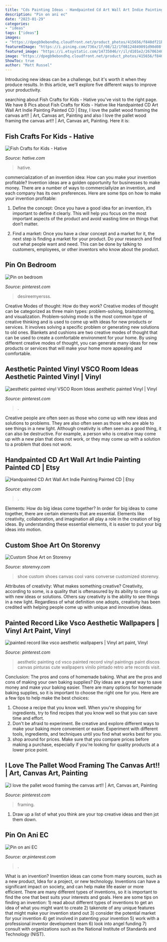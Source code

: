 ```yaml
---
title: "Cds Painting Ideas - Handpainted Cd Art Wall Art Indie Painting Painted Cd"
description: "Pin on ani ec"
date: "2023-01-29"
categories:
- "ideas"
tags: ["ideas"]
images:
- "https://dpegb9ebondhq.cloudfront.net/product_photos/415656/f840df21b8174f7da94987537c42f7df_7_original.jpg"
featuredImage: "https://i.pinimg.com/736x/1f/08/12/1f08124849091d90d08f95e23b1072da.jpg"
featured_image: "https://i.etsystatic.com/14735046/r/il/d101e2/2670634050/il_794xN.2670634050_grgw.jpg"
image: "https://dpegb9ebondhq.cloudfront.net/product_photos/415656/f840df21b8174f7da94987537c42f7df_7_original.jpg"
ShowToc: true
author: "Matt Russel"
---
```



Introducing new ideas can be a challenge, but it's worth it when they produce results. In this article, we'll explore five different ways to improve your productivity.

	

		
searching about Fish Crafts for Kids - Hative you've visit to the right page. We have 8 Pics about Fish Crafts for Kids - Hative like Handpainted CD Art Wall Art Indie Painting Painted CD | Etsy, I love the pallet wood framing the canvas art!! | Art, Canvas art, Painting and also I love the pallet wood framing the canvas art!! | Art, Canvas art, Painting. Here it is:
		
    
## Fish Crafts For Kids - Hative

<img loading=lazy src="http://hative.com/wp-content/uploads/2015/01/fish-crafts/6-fish-crafts-for-kids.jpg" onerror="this.onerror=null;this.src='https://tse3.mm.bing.net/th?id=OIP.UBFQOjozlXsYe8alVAVqEwHaLH&amp;pid=15.1';" alt="Fish Crafts for Kids - Hative">

_Source: hative.com_

>hative. 

	

commercialization of an invention idea: How can you make your invention profitable?
Invention ideas are a golden opportunity for businesses to make money. There are a number of ways to commerciallyize an invention, and each company has its own preferences. Here are some tips on how to make your invention profitable:
1. Define the concept: Once you have a good idea for an invention, it’s important to define it clearly. This will help you focus on the most important aspects of the product and avoid wasting time on things that don’t matter.

2. Find a market: Once you have a clear concept and a market for it, the next step is finding a market for your product. Do your research and find out what people want and need. This can be done by talking to customers, employees, or other inventors who know about the product.


    
## Pin On Bedroom

<img loading=lazy src="https://i.pinimg.com/736x/f7/a1/89/f7a189d27e457a82d8b576d963af9cfd.jpg" onerror="this.onerror=null;this.src='https://tse1.mm.bing.net/th?id=OIP.mAPkqylwPlHiQTSrAVigBQHaOa&amp;pid=15.1';" alt="Pin on bedroom">

_Source: pinterest.com_

>desireemyersss. 

	

Creative Modes of thought: How do they work?
Creative modes of thought can be categorized as three main types: problem-solving, brainstorming, and visualization. Problem-solving mode is the most common type of creative thinking and is used to come up with ideas for new products or services. It involves solving a specific problem or generating new solutions to old ones.
Blankets and cushions are two creative modes of thought that can be used to create a comfortable environment for your home. By using different creative modes of thought, you can generate many ideas for new products or services that will make your home more appealing and comfortable.

    
## Aesthetic Painted Vinyl VSCO Room Ideas Aesthetic Painted Vinyl | Vinyl

<img loading=lazy src="https://i.pinimg.com/736x/0d/bf/b6/0dbfb6202f97462d02fc20a56162e838.jpg" onerror="this.onerror=null;this.src='https://tse1.mm.bing.net/th?id=OIP.IvBoAFkst6_QYTPNf_jGsAHaJ3&amp;pid=15.1';" alt="aesthetic painted vinyl VSCO Room Ideas aesthetic painted Vinyl | Vinyl">

_Source: pinterest.com_

>. 

	

Creative people are often seen as those who come up with new ideas and solutions to problems. They are also often seen as those who are able to see things in a new light. Although creativity is often seen as a good thing, it can also be destructive. For example, a person who is creative may come up with a new plan that does not work, or they may come up with a solution to a problem that does not work.

    
## Handpainted CD Art Wall Art Indie Painting Painted CD | Etsy

<img loading=lazy src="https://i.etsystatic.com/14735046/r/il/d101e2/2670634050/il_794xN.2670634050_grgw.jpg" onerror="this.onerror=null;this.src='https://tse1.mm.bing.net/th?id=OIP.5fL1UBJRgw1DE6PwjFqjHQHaJ4&amp;pid=15.1';" alt="Handpainted CD Art Wall Art Indie Painting Painted CD | Etsy">

_Source: etsy.com_

>. 

	

Elements: How do big ideas come together?
In order for big ideas to come together, there are certain elements that are essential. Elements like creativity, collaboration, and imagination all play a role in the creation of big ideas. By understanding these essential elements, it is easier to put your big ideas into motion.

    
## Custom Shoe Art On Storenvy

<img loading=lazy src="https://dpegb9ebondhq.cloudfront.net/product_photos/415656/f840df21b8174f7da94987537c42f7df_7_original.jpg" onerror="this.onerror=null;this.src='https://tse3.mm.bing.net/th?id=OIP.F6IV4Vqvp-vm9gSvxNcY0wHaHa&amp;pid=15.1';" alt="Custom Shoe Art on Storenvy">

_Source: storenvy.com_

>shoe custom shoes canvas cool vans converse customized storenvy. 

	

Attributes of creativity: What makes something creative?
Creativity, according to some, is a quality that is oftenasured by its ability to come up with new ideas or solutions. Others say creativity is the ability to see things in a new light. Regardless of what definition one adopts, creativity has been credited with helping people come up with unique and innovative ideas.

    
## Painted Record Like Vsco Aesthetic Wallpapers | Vinyl Art Paint, Vinyl

<img loading=lazy src="https://i.pinimg.com/originals/88/f4/c6/88f4c69dc21ae24672e5ef3441d45df8.jpg" onerror="this.onerror=null;this.src='https://tse4.mm.bing.net/th?id=OIP.GhSXTjeSNSZIfghU7BxTogHaJ4&amp;pid=15.1';" alt="painted record like vsco aesthetic wallpapers | Vinyl art paint, Vinyl">

_Source: pinterest.com_

>aesthetic painting cd vsco painted record vinyl paintings paint discos canvas pinturas cute wallpapers vinilo pintado retro arte records visit. 

	

Conclusion: The pros and cons of homemade baking.
What are the pros and cons of making your own baking supplies? Diy ideas are a great way to save money and make your baking easier. There are many options for homemade baking supplies, so it is important to choose the right one for you. Here are a few tips to help make the best choices: 
1. Choose a recipe that you know well. When you're shopping for ingredients, try to find recipes that you know well so that you can save time and effort. 
2. Don't be afraid to experiment. Be creative and explore different ways to make your baking more convenient or easier. Experiment with different tools, ingredients, and techniques until you find what works best for you. 
3. shop around for prices. Make sure that you compare prices before making a purchase, especially if you're looking for quality products at a lower price point.

    
## I Love The Pallet Wood Framing The Canvas Art!! | Art, Canvas Art, Painting

<img loading=lazy src="https://i.pinimg.com/originals/6b/38/12/6b38124aeb141a8baf56cf8faa7006b5.jpg" onerror="this.onerror=null;this.src='https://tse1.mm.bing.net/th?id=OIP.zPT94fnuLazUmRCjQ6iW9gHaJ4&amp;pid=15.1';" alt="I love the pallet wood framing the canvas art!! | Art, Canvas art, Painting">

_Source: pinterest.com_

>framing. 

	

1. Draw up a list of what you think are your top creative ideas and then jot them down.

    
## Pin On Ani EC

<img loading=lazy src="https://i.pinimg.com/736x/1f/08/12/1f08124849091d90d08f95e23b1072da.jpg" onerror="this.onerror=null;this.src='https://tse3.mm.bing.net/th?id=OIP.KjTIS7mNPtKZ289GczkmYAHaNV&amp;pid=15.1';" alt="Pin on ani EC">

_Source: ar.pinterest.com_

>. 

	

What is an invention?
Invention ideas can come from many sources, such as a new product, Idea for a project, or new technology. Inventions can have a significant impact on society, and can help make life easier or more efficient. There are many different types of inventions, so it is important to find the one that best suits your interests and goals. Here are some tips on finding an invention: 1) read about different types of inventions to get an idea of what you might want to create 2) takenote of any unique features that might make your invention stand out 3) consider the potential market for your invention 4) get involved in patenting your invention 5) work with a professional inventor development team 6) look into angel funding 7) consult with organizations such as the National Institute of Standards and Technology (NIST).

